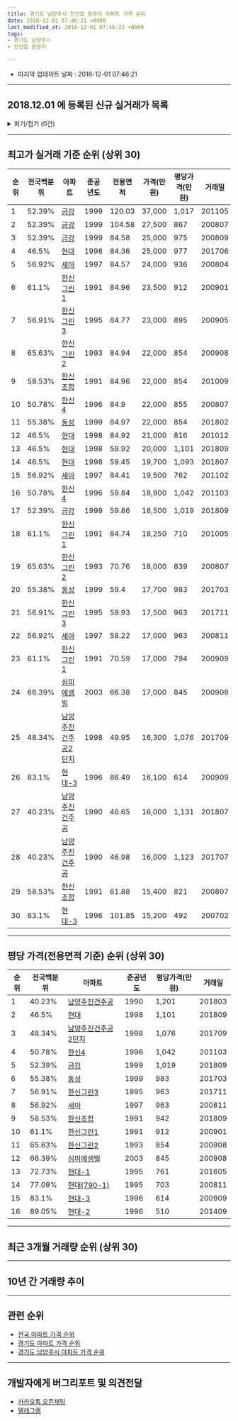 ```yaml
---
title: 경기도 남양주시 진건읍 용정리 아파트 가격 순위
date: 2018-12-01 07:46:21 +0900
last_modified_at: 2018-12-01 07:46:21 +0900
tags:
- 경기도 남양주시
- 진건읍 용정리

---
```


* 마지막 업데이트 날짜 : 2018-12-01 07:46:21

---

## 2018.12.01 에 등록된 신규 실거래가 목록

<details>
<summary>펴기/접기 (0건)</summary>
<div markdown="1">

|아파트|전국백분위|준공년도|전용면적|가격(만원)|평당가격(만원)|거래일|
|---|---|---|---|---|---|---|
|없음|||||||


</div>
</details>

---

## 최고가 실거래 기준 순위 (상위 30)


|순위|전국백분위|아파트|준공년도|전용면적|가격(만원)|평당가격(만원)|거래일|
|---|---|---|---|---|---|---|---|
|1|52.39%|[금강](https://search.naver.com/search.naver?query=%EA%B2%BD%EA%B8%B0%EB%8F%84+%EB%82%A8%EC%96%91%EC%A3%BC%EC%8B%9C+%EC%A7%84%EA%B1%B4%EC%9D%8D+%EC%9A%A9%EC%A0%95%EB%A6%AC+%EA%B8%88%EA%B0%95)|1999|120.03|37,000|1,017|201105|
|2|52.39%|[금강](https://search.naver.com/search.naver?query=%EA%B2%BD%EA%B8%B0%EB%8F%84+%EB%82%A8%EC%96%91%EC%A3%BC%EC%8B%9C+%EC%A7%84%EA%B1%B4%EC%9D%8D+%EC%9A%A9%EC%A0%95%EB%A6%AC+%EA%B8%88%EA%B0%95)|1999|104.58|27,500|867|200807|
|3|52.39%|[금강](https://search.naver.com/search.naver?query=%EA%B2%BD%EA%B8%B0%EB%8F%84+%EB%82%A8%EC%96%91%EC%A3%BC%EC%8B%9C+%EC%A7%84%EA%B1%B4%EC%9D%8D+%EC%9A%A9%EC%A0%95%EB%A6%AC+%EA%B8%88%EA%B0%95)|1999|84.58|25,000|975|200809|
|4|46.5%|[현대](https://search.naver.com/search.naver?query=%EA%B2%BD%EA%B8%B0%EB%8F%84+%EB%82%A8%EC%96%91%EC%A3%BC%EC%8B%9C+%EC%A7%84%EA%B1%B4%EC%9D%8D+%EC%9A%A9%EC%A0%95%EB%A6%AC+%ED%98%84%EB%8C%80)|1998|84.36|25,000|977|201706|
|5|56.92%|[세아](https://search.naver.com/search.naver?query=%EA%B2%BD%EA%B8%B0%EB%8F%84+%EB%82%A8%EC%96%91%EC%A3%BC%EC%8B%9C+%EC%A7%84%EA%B1%B4%EC%9D%8D+%EC%9A%A9%EC%A0%95%EB%A6%AC+%EC%84%B8%EC%95%84)|1997|84.57|24,000|936|200804|
|6|61.1%|[한신그린1](https://search.naver.com/search.naver?query=%EA%B2%BD%EA%B8%B0%EB%8F%84+%EB%82%A8%EC%96%91%EC%A3%BC%EC%8B%9C+%EC%A7%84%EA%B1%B4%EC%9D%8D+%EC%9A%A9%EC%A0%95%EB%A6%AC+%ED%95%9C%EC%8B%A0%EA%B7%B8%EB%A6%B01)|1991|84.96|23,500|912|200901|
|7|56.91%|[한신그린3](https://search.naver.com/search.naver?query=%EA%B2%BD%EA%B8%B0%EB%8F%84+%EB%82%A8%EC%96%91%EC%A3%BC%EC%8B%9C+%EC%A7%84%EA%B1%B4%EC%9D%8D+%EC%9A%A9%EC%A0%95%EB%A6%AC+%ED%95%9C%EC%8B%A0%EA%B7%B8%EB%A6%B03)|1995|84.77|23,000|895|200905|
|8|65.63%|[한신그린2](https://search.naver.com/search.naver?query=%EA%B2%BD%EA%B8%B0%EB%8F%84+%EB%82%A8%EC%96%91%EC%A3%BC%EC%8B%9C+%EC%A7%84%EA%B1%B4%EC%9D%8D+%EC%9A%A9%EC%A0%95%EB%A6%AC+%ED%95%9C%EC%8B%A0%EA%B7%B8%EB%A6%B02)|1993|84.94|22,000|854|200908|
|9|58.53%|[한신조합](https://search.naver.com/search.naver?query=%EA%B2%BD%EA%B8%B0%EB%8F%84+%EB%82%A8%EC%96%91%EC%A3%BC%EC%8B%9C+%EC%A7%84%EA%B1%B4%EC%9D%8D+%EC%9A%A9%EC%A0%95%EB%A6%AC+%ED%95%9C%EC%8B%A0%EC%A1%B0%ED%95%A9)|1991|84.96|22,000|854|201009|
|10|50.78%|[한신4](https://search.naver.com/search.naver?query=%EA%B2%BD%EA%B8%B0%EB%8F%84+%EB%82%A8%EC%96%91%EC%A3%BC%EC%8B%9C+%EC%A7%84%EA%B1%B4%EC%9D%8D+%EC%9A%A9%EC%A0%95%EB%A6%AC+%ED%95%9C%EC%8B%A04)|1996|84.9|22,000|855|200807|
|11|55.38%|[동성](https://search.naver.com/search.naver?query=%EA%B2%BD%EA%B8%B0%EB%8F%84+%EB%82%A8%EC%96%91%EC%A3%BC%EC%8B%9C+%EC%A7%84%EA%B1%B4%EC%9D%8D+%EC%9A%A9%EC%A0%95%EB%A6%AC+%EB%8F%99%EC%84%B1)|1999|84.97|22,000|854|201802|
|12|46.5%|[현대](https://search.naver.com/search.naver?query=%EA%B2%BD%EA%B8%B0%EB%8F%84+%EB%82%A8%EC%96%91%EC%A3%BC%EC%8B%9C+%EC%A7%84%EA%B1%B4%EC%9D%8D+%EC%9A%A9%EC%A0%95%EB%A6%AC+%ED%98%84%EB%8C%80)|1998|84.92|21,000|816|201012|
|13|46.5%|[현대](https://search.naver.com/search.naver?query=%EA%B2%BD%EA%B8%B0%EB%8F%84+%EB%82%A8%EC%96%91%EC%A3%BC%EC%8B%9C+%EC%A7%84%EA%B1%B4%EC%9D%8D+%EC%9A%A9%EC%A0%95%EB%A6%AC+%ED%98%84%EB%8C%80)|1998|59.92|20,000|1,101|201809|
|14|46.5%|[현대](https://search.naver.com/search.naver?query=%EA%B2%BD%EA%B8%B0%EB%8F%84+%EB%82%A8%EC%96%91%EC%A3%BC%EC%8B%9C+%EC%A7%84%EA%B1%B4%EC%9D%8D+%EC%9A%A9%EC%A0%95%EB%A6%AC+%ED%98%84%EB%8C%80)|1998|59.45|19,700|1,093|201807|
|15|56.92%|[세아](https://search.naver.com/search.naver?query=%EA%B2%BD%EA%B8%B0%EB%8F%84+%EB%82%A8%EC%96%91%EC%A3%BC%EC%8B%9C+%EC%A7%84%EA%B1%B4%EC%9D%8D+%EC%9A%A9%EC%A0%95%EB%A6%AC+%EC%84%B8%EC%95%84)|1997|84.41|19,500|762|201102|
|16|50.78%|[한신4](https://search.naver.com/search.naver?query=%EA%B2%BD%EA%B8%B0%EB%8F%84+%EB%82%A8%EC%96%91%EC%A3%BC%EC%8B%9C+%EC%A7%84%EA%B1%B4%EC%9D%8D+%EC%9A%A9%EC%A0%95%EB%A6%AC+%ED%95%9C%EC%8B%A04)|1996|59.84|18,900|1,042|201103|
|17|52.39%|[금강](https://search.naver.com/search.naver?query=%EA%B2%BD%EA%B8%B0%EB%8F%84+%EB%82%A8%EC%96%91%EC%A3%BC%EC%8B%9C+%EC%A7%84%EA%B1%B4%EC%9D%8D+%EC%9A%A9%EC%A0%95%EB%A6%AC+%EA%B8%88%EA%B0%95)|1999|59.86|18,500|1,019|201809|
|18|61.1%|[한신그린1](https://search.naver.com/search.naver?query=%EA%B2%BD%EA%B8%B0%EB%8F%84+%EB%82%A8%EC%96%91%EC%A3%BC%EC%8B%9C+%EC%A7%84%EA%B1%B4%EC%9D%8D+%EC%9A%A9%EC%A0%95%EB%A6%AC+%ED%95%9C%EC%8B%A0%EA%B7%B8%EB%A6%B01)|1991|84.74|18,250|710|201005|
|19|65.63%|[한신그린2](https://search.naver.com/search.naver?query=%EA%B2%BD%EA%B8%B0%EB%8F%84+%EB%82%A8%EC%96%91%EC%A3%BC%EC%8B%9C+%EC%A7%84%EA%B1%B4%EC%9D%8D+%EC%9A%A9%EC%A0%95%EB%A6%AC+%ED%95%9C%EC%8B%A0%EA%B7%B8%EB%A6%B02)|1993|70.76|18,000|839|200807|
|20|55.38%|[동성](https://search.naver.com/search.naver?query=%EA%B2%BD%EA%B8%B0%EB%8F%84+%EB%82%A8%EC%96%91%EC%A3%BC%EC%8B%9C+%EC%A7%84%EA%B1%B4%EC%9D%8D+%EC%9A%A9%EC%A0%95%EB%A6%AC+%EB%8F%99%EC%84%B1)|1999|59.4|17,700|983|201703|
|21|56.91%|[한신그린3](https://search.naver.com/search.naver?query=%EA%B2%BD%EA%B8%B0%EB%8F%84+%EB%82%A8%EC%96%91%EC%A3%BC%EC%8B%9C+%EC%A7%84%EA%B1%B4%EC%9D%8D+%EC%9A%A9%EC%A0%95%EB%A6%AC+%ED%95%9C%EC%8B%A0%EA%B7%B8%EB%A6%B03)|1995|59.93|17,500|963|201711|
|22|56.92%|[세아](https://search.naver.com/search.naver?query=%EA%B2%BD%EA%B8%B0%EB%8F%84+%EB%82%A8%EC%96%91%EC%A3%BC%EC%8B%9C+%EC%A7%84%EA%B1%B4%EC%9D%8D+%EC%9A%A9%EC%A0%95%EB%A6%AC+%EC%84%B8%EC%95%84)|1997|58.22|17,000|963|200811|
|23|61.1%|[한신그린1](https://search.naver.com/search.naver?query=%EA%B2%BD%EA%B8%B0%EB%8F%84+%EB%82%A8%EC%96%91%EC%A3%BC%EC%8B%9C+%EC%A7%84%EA%B1%B4%EC%9D%8D+%EC%9A%A9%EC%A0%95%EB%A6%AC+%ED%95%9C%EC%8B%A0%EA%B7%B8%EB%A6%B01)|1991|70.59|17,000|794|200909|
|24|66.39%|[심미에셈빌](https://search.naver.com/search.naver?query=%EA%B2%BD%EA%B8%B0%EB%8F%84+%EB%82%A8%EC%96%91%EC%A3%BC%EC%8B%9C+%EC%A7%84%EA%B1%B4%EC%9D%8D+%EC%9A%A9%EC%A0%95%EB%A6%AC+%EC%8B%AC%EB%AF%B8%EC%97%90%EC%85%88%EB%B9%8C)|2003|66.38|17,000|845|200908|
|25|48.34%|[남양주진건주공2단지](https://search.naver.com/search.naver?query=%EA%B2%BD%EA%B8%B0%EB%8F%84+%EB%82%A8%EC%96%91%EC%A3%BC%EC%8B%9C+%EC%A7%84%EA%B1%B4%EC%9D%8D+%EC%9A%A9%EC%A0%95%EB%A6%AC+%EB%82%A8%EC%96%91%EC%A3%BC%EC%A7%84%EA%B1%B4%EC%A3%BC%EA%B3%B52%EB%8B%A8%EC%A7%80)|1998|49.95|16,300|1,076|201709|
|26|83.1%|[현대-3](https://search.naver.com/search.naver?query=%EA%B2%BD%EA%B8%B0%EB%8F%84+%EB%82%A8%EC%96%91%EC%A3%BC%EC%8B%9C+%EC%A7%84%EA%B1%B4%EC%9D%8D+%EC%9A%A9%EC%A0%95%EB%A6%AC+%ED%98%84%EB%8C%80-3)|1996|86.49|16,100|614|200909|
|27|40.23%|[남양주진건주공](https://search.naver.com/search.naver?query=%EA%B2%BD%EA%B8%B0%EB%8F%84+%EB%82%A8%EC%96%91%EC%A3%BC%EC%8B%9C+%EC%A7%84%EA%B1%B4%EC%9D%8D+%EC%9A%A9%EC%A0%95%EB%A6%AC+%EB%82%A8%EC%96%91%EC%A3%BC%EC%A7%84%EA%B1%B4%EC%A3%BC%EA%B3%B5)|1990|46.65|16,000|1,131|201807|
|28|40.23%|[남양주진건주공](https://search.naver.com/search.naver?query=%EA%B2%BD%EA%B8%B0%EB%8F%84+%EB%82%A8%EC%96%91%EC%A3%BC%EC%8B%9C+%EC%A7%84%EA%B1%B4%EC%9D%8D+%EC%9A%A9%EC%A0%95%EB%A6%AC+%EB%82%A8%EC%96%91%EC%A3%BC%EC%A7%84%EA%B1%B4%EC%A3%BC%EA%B3%B5)|1990|46.98|16,000|1,123|201707|
|29|58.53%|[한신조합](https://search.naver.com/search.naver?query=%EA%B2%BD%EA%B8%B0%EB%8F%84+%EB%82%A8%EC%96%91%EC%A3%BC%EC%8B%9C+%EC%A7%84%EA%B1%B4%EC%9D%8D+%EC%9A%A9%EC%A0%95%EB%A6%AC+%ED%95%9C%EC%8B%A0%EC%A1%B0%ED%95%A9)|1991|61.88|15,400|821|200807|
|30|83.1%|[현대-3](https://search.naver.com/search.naver?query=%EA%B2%BD%EA%B8%B0%EB%8F%84+%EB%82%A8%EC%96%91%EC%A3%BC%EC%8B%9C+%EC%A7%84%EA%B1%B4%EC%9D%8D+%EC%9A%A9%EC%A0%95%EB%A6%AC+%ED%98%84%EB%8C%80-3)|1996|101.85|15,200|492|200702|


---

## 평당 가격(전용면적 기준) 순위 (상위 30)


|순위|전국백분위|아파트|준공년도|평당가격(만원)|거래일|
|---|---|---|---|---|---|
|1|40.23%|[남양주진건주공](https://search.naver.com/search.naver?query=%EA%B2%BD%EA%B8%B0%EB%8F%84+%EB%82%A8%EC%96%91%EC%A3%BC%EC%8B%9C+%EC%A7%84%EA%B1%B4%EC%9D%8D+%EC%9A%A9%EC%A0%95%EB%A6%AC+%EB%82%A8%EC%96%91%EC%A3%BC%EC%A7%84%EA%B1%B4%EC%A3%BC%EA%B3%B5)|1990|1,201|201803|
|2|46.5%|[현대](https://search.naver.com/search.naver?query=%EA%B2%BD%EA%B8%B0%EB%8F%84+%EB%82%A8%EC%96%91%EC%A3%BC%EC%8B%9C+%EC%A7%84%EA%B1%B4%EC%9D%8D+%EC%9A%A9%EC%A0%95%EB%A6%AC+%ED%98%84%EB%8C%80)|1998|1,101|201809|
|3|48.34%|[남양주진건주공2단지](https://search.naver.com/search.naver?query=%EA%B2%BD%EA%B8%B0%EB%8F%84+%EB%82%A8%EC%96%91%EC%A3%BC%EC%8B%9C+%EC%A7%84%EA%B1%B4%EC%9D%8D+%EC%9A%A9%EC%A0%95%EB%A6%AC+%EB%82%A8%EC%96%91%EC%A3%BC%EC%A7%84%EA%B1%B4%EC%A3%BC%EA%B3%B52%EB%8B%A8%EC%A7%80)|1998|1,076|201709|
|4|50.78%|[한신4](https://search.naver.com/search.naver?query=%EA%B2%BD%EA%B8%B0%EB%8F%84+%EB%82%A8%EC%96%91%EC%A3%BC%EC%8B%9C+%EC%A7%84%EA%B1%B4%EC%9D%8D+%EC%9A%A9%EC%A0%95%EB%A6%AC+%ED%95%9C%EC%8B%A04)|1996|1,042|201103|
|5|52.39%|[금강](https://search.naver.com/search.naver?query=%EA%B2%BD%EA%B8%B0%EB%8F%84+%EB%82%A8%EC%96%91%EC%A3%BC%EC%8B%9C+%EC%A7%84%EA%B1%B4%EC%9D%8D+%EC%9A%A9%EC%A0%95%EB%A6%AC+%EA%B8%88%EA%B0%95)|1999|1,019|201809|
|6|55.38%|[동성](https://search.naver.com/search.naver?query=%EA%B2%BD%EA%B8%B0%EB%8F%84+%EB%82%A8%EC%96%91%EC%A3%BC%EC%8B%9C+%EC%A7%84%EA%B1%B4%EC%9D%8D+%EC%9A%A9%EC%A0%95%EB%A6%AC+%EB%8F%99%EC%84%B1)|1999|983|201703|
|7|56.91%|[한신그린3](https://search.naver.com/search.naver?query=%EA%B2%BD%EA%B8%B0%EB%8F%84+%EB%82%A8%EC%96%91%EC%A3%BC%EC%8B%9C+%EC%A7%84%EA%B1%B4%EC%9D%8D+%EC%9A%A9%EC%A0%95%EB%A6%AC+%ED%95%9C%EC%8B%A0%EA%B7%B8%EB%A6%B03)|1995|963|201711|
|8|56.92%|[세아](https://search.naver.com/search.naver?query=%EA%B2%BD%EA%B8%B0%EB%8F%84+%EB%82%A8%EC%96%91%EC%A3%BC%EC%8B%9C+%EC%A7%84%EA%B1%B4%EC%9D%8D+%EC%9A%A9%EC%A0%95%EB%A6%AC+%EC%84%B8%EC%95%84)|1997|963|200811|
|9|58.53%|[한신조합](https://search.naver.com/search.naver?query=%EA%B2%BD%EA%B8%B0%EB%8F%84+%EB%82%A8%EC%96%91%EC%A3%BC%EC%8B%9C+%EC%A7%84%EA%B1%B4%EC%9D%8D+%EC%9A%A9%EC%A0%95%EB%A6%AC+%ED%95%9C%EC%8B%A0%EC%A1%B0%ED%95%A9)|1991|942|201809|
|10|61.1%|[한신그린1](https://search.naver.com/search.naver?query=%EA%B2%BD%EA%B8%B0%EB%8F%84+%EB%82%A8%EC%96%91%EC%A3%BC%EC%8B%9C+%EC%A7%84%EA%B1%B4%EC%9D%8D+%EC%9A%A9%EC%A0%95%EB%A6%AC+%ED%95%9C%EC%8B%A0%EA%B7%B8%EB%A6%B01)|1991|912|200901|
|11|65.63%|[한신그린2](https://search.naver.com/search.naver?query=%EA%B2%BD%EA%B8%B0%EB%8F%84+%EB%82%A8%EC%96%91%EC%A3%BC%EC%8B%9C+%EC%A7%84%EA%B1%B4%EC%9D%8D+%EC%9A%A9%EC%A0%95%EB%A6%AC+%ED%95%9C%EC%8B%A0%EA%B7%B8%EB%A6%B02)|1993|854|200908|
|12|66.39%|[심미에셈빌](https://search.naver.com/search.naver?query=%EA%B2%BD%EA%B8%B0%EB%8F%84+%EB%82%A8%EC%96%91%EC%A3%BC%EC%8B%9C+%EC%A7%84%EA%B1%B4%EC%9D%8D+%EC%9A%A9%EC%A0%95%EB%A6%AC+%EC%8B%AC%EB%AF%B8%EC%97%90%EC%85%88%EB%B9%8C)|2003|845|200908|
|13|72.73%|[현대-1](https://search.naver.com/search.naver?query=%EA%B2%BD%EA%B8%B0%EB%8F%84+%EB%82%A8%EC%96%91%EC%A3%BC%EC%8B%9C+%EC%A7%84%EA%B1%B4%EC%9D%8D+%EC%9A%A9%EC%A0%95%EB%A6%AC+%ED%98%84%EB%8C%80-1)|1995|761|201605|
|14|77.09%|[현대(790-1)](https://search.naver.com/search.naver?query=%EA%B2%BD%EA%B8%B0%EB%8F%84+%EB%82%A8%EC%96%91%EC%A3%BC%EC%8B%9C+%EC%A7%84%EA%B1%B4%EC%9D%8D+%EC%9A%A9%EC%A0%95%EB%A6%AC+%ED%98%84%EB%8C%80%28790-1%29)|1995|703|200811|
|15|83.1%|[현대-3](https://search.naver.com/search.naver?query=%EA%B2%BD%EA%B8%B0%EB%8F%84+%EB%82%A8%EC%96%91%EC%A3%BC%EC%8B%9C+%EC%A7%84%EA%B1%B4%EC%9D%8D+%EC%9A%A9%EC%A0%95%EB%A6%AC+%ED%98%84%EB%8C%80-3)|1996|614|200909|
|16|89.05%|[현대-2](https://search.naver.com/search.naver?query=%EA%B2%BD%EA%B8%B0%EB%8F%84+%EB%82%A8%EC%96%91%EC%A3%BC%EC%8B%9C+%EC%A7%84%EA%B1%B4%EC%9D%8D+%EC%9A%A9%EC%A0%95%EB%A6%AC+%ED%98%84%EB%8C%80-2)|1996|510|201409|


---

## 최근 3개월 거래량 순위 (상위 30)


<div style="width:100%;">
    <canvas id="deal_count_ranking" height="250"></canvas>
</div>


<script>
new Chart(document.getElementById("deal_count_ranking"), {
    type: 'horizontalBar',
    data: {
        labels: ['남양주진건주공2단지', '세아', '한신그린1', '한신그린3', '현대', '한신조합', '한신4'],
        datasets: [{
            label: '실거래 수',
            data: [3, 3, 3, 2, 1, 1, 1],
            borderColor: "rgba(255, 0, 128, 1)",
            backgroundColor: "rgba(255, 0, 128, 0.5)",
            fill: false,
        }]
    },
    options: {
        responsive: true,
        title: {
            display: true,
            text: '최근 3개월 거래량 순위'
        },
        tooltips: {
            mode: 'index',
            intersect: false,
            callbacks: {
                title: function(tooltipItems, data) {
                    return "실거래 수:";
                },
                label: function(tooltipItem, data) {
                    return data.labels[tooltipItem.index] + ": " + tooltipItem.xLabel;
                }
            }
        },
        hover: {
            mode: 'nearest',
            intersect: true
        },
        scales: {
            xAxes: [{
                display: true,
                scaleLabel: {
                    display: true,
                    labelString: '실거래 수'
                },
                ticks: {
                    suggestedMin: 0,
                }
            }],
            yAxes: [{
                display: true,
                ticks: {
                    autoSkip: false,
                    callback: function(value, index, values) {
                        if (value.length > 15)
                            return value.substr(0, 13) + "...";
                        else
                            return value;
                    }
                },
                scaleLabel: {
                    display: false,
                }
            }]
        }
    }
});

</script>


---

## 10년 간 거래량 추이


<div style="width:100%;">
    <canvas id="deal_progress" height="250"></canvas>
</div>

<script>
new Chart(document.getElementById("deal_progress"), {
    type: 'line',
    data: {
        labels: ['200812','200901','200902','200903','200904','200905','200906','200907','200908','200909','200910','200911','200912','201001','201002','201003','201004','201005','201006','201007','201008','201009','201010','201011','201012','201101','201102','201103','201104','201105','201106','201107','201108','201109','201110','201111','201112','201201','201202','201203','201204','201205','201206','201207','201208','201209','201210','201211','201212','201301','201302','201303','201304','201305','201306','201307','201308','201309','201310','201311','201312','201401','201402','201403','201404','201405','201406','201407','201408','201409','201410','201411','201412','201501','201502','201503','201504','201505','201506','201507','201508','201509','201510','201511','201512','201601','201602','201603','201604','201605','201606','201607','201608','201609','201610','201611','201612','201701','201702','201703','201704','201705','201706','201707','201708','201709','201710','201711','201712','201801','201802','201803','201804','201805','201806','201807','201808','201809','201810','201811','201812'],
        datasets: [{
            label: '실거래 수',
            pointRadius: 1,
            data: [4, 7, 11, 14, 17, 18, 24, 14, 31, 45, 15, 12, 15, 6, 14, 13, 11, 10, 7, 8, 6, 13, 11, 12, 18, 16, 17, 21, 21, 10, 10, 11, 17, 19, 15, 6, 9, 8, 13, 22, 8, 14, 12, 9, 16, 15, 29, 13, 7, 14, 17, 17, 20, 13, 22, 11, 19, 22, 34, 22, 12, 9, 25, 28, 14, 18, 13, 16, 13, 35, 21, 11, 10, 35, 52, 48, 38, 39, 40, 35, 30, 31, 38, 18, 15, 27, 27, 22, 17, 19, 20, 30, 33, 21, 25, 15, 12, 9, 14, 13, 19, 13, 24, 22, 23, 25, 20, 21, 15, 21, 17, 28, 13, 11, 14, 14, 9, 14, 11, 3, 0],
            borderColor: "rgba(255, 201, 14, 1)",
            backgroundColor: "rgba(255, 201, 14, 0.5)",
            fill: true,
        }]
    },
    options: {
        responsive: true,
        title: {
            display: true,
            text: '10년간 거래량 추이'
        },
        tooltips: {
            mode: 'index',
            intersect: false,
        },
        hover: {
            mode: 'nearest',
            intersect: true
        },
        scales: {
            xAxes: [{
                display: true,
                scaleLabel: {
                    display: true,
                    labelString: '년/월'
                }
            }],
            yAxes: [{
                display: true,
                ticks: {
                    suggestedMin: 0,
                },
                scaleLabel: {
                    display: true,
                    labelString: '실거래 수'
                }
            }]
        }
    }
});

</script>


---

## 관련 순위

- [전국 아파트 가격 순위](https://inasie.github.io/apt-ranking/전국)
- [경기도 아파트 가격 순위](https://inasie.github.io/apt-ranking/경기도)
- [경기도 남양주시 아파트 가격 순위](https://inasie.github.io/apt-ranking/경기도-남양주시)


---

## 개발자에게 버그리포트 및 의견전달

- [카카오톡 오픈채팅](https://open.kakao.com/o/gLJUAP4)
- [텔레그램](https://t.me/inasie)

